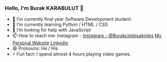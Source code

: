 ### Hello, I'm Burak KARABULUT 👋

- 🔭 I’m currently final year Software Development student.
- 🌱 I’m currently learning Python / HTML / CSS
- 🤔 I’m looking for help with JavaScript
- 📫 How to reach me: Instagram - [Instagram - @Burakcimbisakinles](https://www.instagram.com/burakcimbisakinles/) [My Personal Website](http://burakkarabulut.me/Portfolio.html) [Linkedin](https://www.linkedin.com/in/naciburakkarabulut/)
- 😄 Pronouns: He / His
- ⚡ Fun fact: I spend almost 4 hours playing video games.
